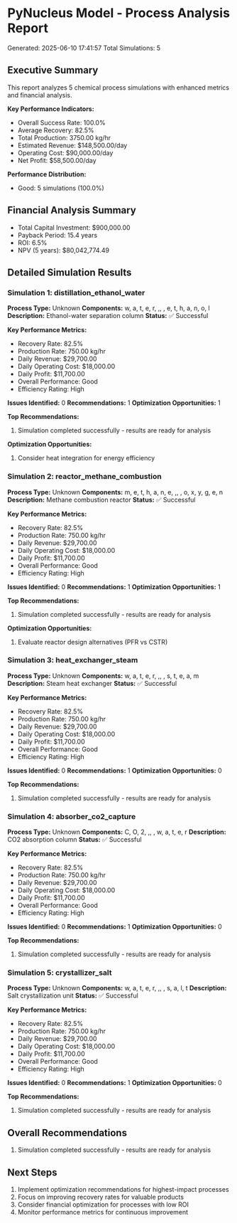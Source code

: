 # PyNucleus Model - Process Analysis Report
Generated: 2025-06-10 17:41:57
Total Simulations: 5

## Executive Summary
This report analyzes 5 chemical process simulations with enhanced metrics and financial analysis.

**Key Performance Indicators:**
- Overall Success Rate: 100.0%
- Average Recovery: 82.5%
- Total Production: 3750.00 kg/hr
- Estimated Revenue: $148,500.00/day
- Operating Cost: $90,000.00/day
- Net Profit: $58,500.00/day

**Performance Distribution:**
- Good: 5 simulations (100.0%)

## Financial Analysis Summary
- Total Capital Investment: $900,000.00
- Payback Period: 15.4 years
- ROI: 6.5%
- NPV (5 years): $80,042,774.49

## Detailed Simulation Results

### Simulation 1: distillation_ethanol_water

**Process Type:** Unknown
**Components:** w, a, t, e, r, ,,  , e, t, h, a, n, o, l
**Description:** Ethanol-water separation column
**Status:** ✅ Successful

**Key Performance Metrics:**
- Recovery Rate: 82.5%
- Production Rate: 750.00 kg/hr
- Daily Revenue: $29,700.00
- Daily Operating Cost: $18,000.00
- Daily Profit: $11,700.00
- Overall Performance: Good
- Efficiency Rating: High

**Issues Identified:** 0
**Recommendations:** 1
**Optimization Opportunities:** 1

**Top Recommendations:**
1. Simulation completed successfully - results are ready for analysis

**Optimization Opportunities:**
1. Consider heat integration for energy efficiency

### Simulation 2: reactor_methane_combustion

**Process Type:** Unknown
**Components:** m, e, t, h, a, n, e, ,,  , o, x, y, g, e, n
**Description:** Methane combustion reactor
**Status:** ✅ Successful

**Key Performance Metrics:**
- Recovery Rate: 82.5%
- Production Rate: 750.00 kg/hr
- Daily Revenue: $29,700.00
- Daily Operating Cost: $18,000.00
- Daily Profit: $11,700.00
- Overall Performance: Good
- Efficiency Rating: High

**Issues Identified:** 0
**Recommendations:** 1
**Optimization Opportunities:** 1

**Top Recommendations:**
1. Simulation completed successfully - results are ready for analysis

**Optimization Opportunities:**
1. Evaluate reactor design alternatives (PFR vs CSTR)

### Simulation 3: heat_exchanger_steam

**Process Type:** Unknown
**Components:** w, a, t, e, r, ,,  , s, t, e, a, m
**Description:** Steam heat exchanger
**Status:** ✅ Successful

**Key Performance Metrics:**
- Recovery Rate: 82.5%
- Production Rate: 750.00 kg/hr
- Daily Revenue: $29,700.00
- Daily Operating Cost: $18,000.00
- Daily Profit: $11,700.00
- Overall Performance: Good
- Efficiency Rating: High

**Issues Identified:** 0
**Recommendations:** 1
**Optimization Opportunities:** 0

**Top Recommendations:**
1. Simulation completed successfully - results are ready for analysis

### Simulation 4: absorber_co2_capture

**Process Type:** Unknown
**Components:** C, O, 2, ,,  , w, a, t, e, r
**Description:** CO2 absorption column
**Status:** ✅ Successful

**Key Performance Metrics:**
- Recovery Rate: 82.5%
- Production Rate: 750.00 kg/hr
- Daily Revenue: $29,700.00
- Daily Operating Cost: $18,000.00
- Daily Profit: $11,700.00
- Overall Performance: Good
- Efficiency Rating: High

**Issues Identified:** 0
**Recommendations:** 1
**Optimization Opportunities:** 0

**Top Recommendations:**
1. Simulation completed successfully - results are ready for analysis

### Simulation 5: crystallizer_salt

**Process Type:** Unknown
**Components:** w, a, t, e, r, ,,  , s, a, l, t
**Description:** Salt crystallization unit
**Status:** ✅ Successful

**Key Performance Metrics:**
- Recovery Rate: 82.5%
- Production Rate: 750.00 kg/hr
- Daily Revenue: $29,700.00
- Daily Operating Cost: $18,000.00
- Daily Profit: $11,700.00
- Overall Performance: Good
- Efficiency Rating: High

**Issues Identified:** 0
**Recommendations:** 1
**Optimization Opportunities:** 0

**Top Recommendations:**
1. Simulation completed successfully - results are ready for analysis


## Overall Recommendations
1. Simulation completed successfully - results are ready for analysis

## Next Steps
1. Implement optimization recommendations for highest-impact processes
2. Focus on improving recovery rates for valuable products
3. Consider financial optimization for processes with low ROI
4. Monitor performance metrics for continuous improvement
